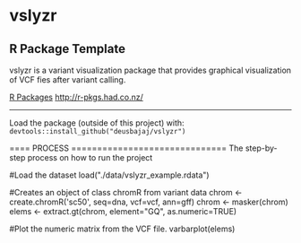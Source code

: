 # vslyzr

## R Package Template

vslyzr is a variant visualization package that provides graphical visualization of VCF fies after variant calling.

  [R Packages](http://r-pkgs.had.co.nz/) <http://r-pkgs.had.co.nz/>

-----------------------------------------------

Load the package (outside of this project) with:
    `devtools::install_github("deusbajaj/vslyzr")`
    
====  PROCESS  ==============================
The step-by-step process on how to run the project

#Load the dataset
load("./data/vslyzr_example.rdata")

#Creates an object of class chromR from variant data
chrom <- create.chromR('sc50', seq=dna, vcf=vcf, ann=gff)
chrom <- masker(chrom)
elems <- extract.gt(chrom, element="GQ", as.numeric=TRUE)


#Plot the numeric matrix from the VCF file.
varbarplot(elems)



